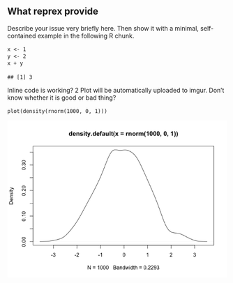 ## What reprex provide

Describe your issue very briefly here. Then show it with a minimal,
self-contained example in the following R chunk.

    x <- 1
    y <- 2
    x + y

    ## [1] 3

Inline code is working? 2 Plot will be automatically uploaded to imgur.
Don’t know whether it is good or bad thing?

    plot(density(rnorm(1000, 0, 1)))

![](ReprexMD_files/figure-markdown_strict/plot-1.png)

